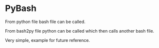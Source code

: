 # PyBash

From python file bash file can be called.

From bash2py file python can be called which then calls another bash file.

Very simple, example for future reference.
